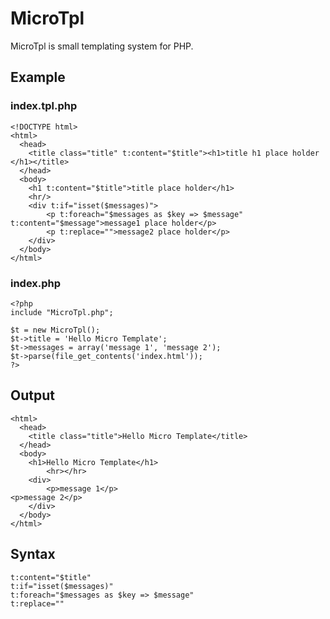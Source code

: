 # MicroTpl

MicroTpl is small templating system for PHP.

## Example
### index.tpl.php

	<!DOCTYPE html>
	<html>
	  <head>
		<title class="title" t:content="$title"><h1>title h1 place holder </h1></title>
	  </head>
	  <body>
		<h1 t:content="$title">title place holder</h1>
		<hr/>
		<div t:if="isset($messages)">
			<p t:foreach="$messages as $key => $message" t:content="$message">message1 place holder</p>
			<p t:replace="">message2 place holder</p>
		</div>
	  </body>
	</html>

### index.php

	<?php
	include "MicroTpl.php";

	$t = new MicroTpl();
	$t->title = 'Hello Micro Template';
	$t->messages = array('message 1', 'message 2');
	$t->parse(file_get_contents('index.html'));
    ?>

## Output

	<html>
	  <head>
		<title class="title">Hello Micro Template</title>
	  </head>
	  <body>
		<h1>Hello Micro Template</h1>
			<hr></hr>
		<div>
			<p>message 1</p>
	<p>message 2</p>
		</div>
	  </body>
	</html>
	
## Syntax

    t:content="$title"
	t:if="isset($messages)"	
	t:foreach="$messages as $key => $message"
	t:replace=""
